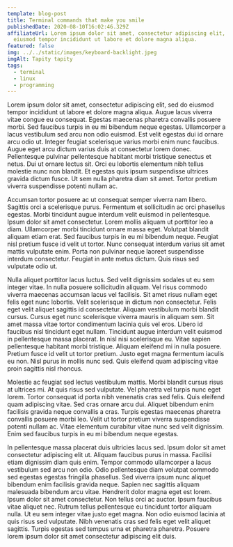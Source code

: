 ```yaml
---
template: blog-post
title: Terminal commands that make you smile
publishedDate: 2020-08-10T16:02:46.329Z
affiliateUrl: Lorem ipsum dolor sit amet, consectetur adipiscing elit, sed do 
  eiusmod tempor incididunt ut labore et dolore magna aliqua.
featured: false
img: ../../static/images/keyboard-backlight.jpeg
imgAlt: Tapity tapity
tags:
  - terminal
  - linux
  - programming
---
```


Lorem ipsum dolor sit amet, consectetur adipiscing elit, sed do eiusmod tempor incididunt ut labore et dolore magna aliqua. Augue lacus viverra vitae congue eu consequat. Egestas maecenas pharetra convallis posuere morbi. Sed faucibus turpis in eu mi bibendum neque egestas. Ullamcorper a lacus vestibulum sed arcu non odio euismod. Est velit egestas dui id ornare arcu odio ut. Integer feugiat scelerisque varius morbi enim nunc faucibus. Augue eget arcu dictum varius duis at consectetur lorem donec. Pellentesque pulvinar pellentesque habitant morbi tristique senectus et netus. Dui ut ornare lectus sit. Orci eu lobortis elementum nibh tellus molestie nunc non blandit. Et egestas quis ipsum suspendisse ultrices gravida dictum fusce. Ut sem nulla pharetra diam sit amet. Tortor pretium viverra suspendisse potenti nullam ac.

Accumsan tortor posuere ac ut consequat semper viverra nam libero. Sagittis orci a scelerisque purus. Fermentum et sollicitudin ac orci phasellus egestas. Morbi tincidunt augue interdum velit euismod in pellentesque. Ipsum dolor sit amet consectetur. Lorem mollis aliquam ut porttitor leo a diam. Ullamcorper morbi tincidunt ornare massa eget. Volutpat blandit aliquam etiam erat. Sed faucibus turpis in eu mi bibendum neque. Feugiat nisl pretium fusce id velit ut tortor. Nunc consequat interdum varius sit amet mattis vulputate enim. Porta non pulvinar neque laoreet suspendisse interdum consectetur. Feugiat in ante metus dictum. Quis risus sed vulputate odio ut.

Nulla aliquet porttitor lacus luctus. Sed velit dignissim sodales ut eu sem integer vitae. In nulla posuere sollicitudin aliquam. Vel risus commodo viverra maecenas accumsan lacus vel facilisis. Sit amet risus nullam eget felis eget nunc lobortis. Velit scelerisque in dictum non consectetur. Felis eget velit aliquet sagittis id consectetur. Aliquam vestibulum morbi blandit cursus. Cursus eget nunc scelerisque viverra mauris in aliquam sem. Sit amet massa vitae tortor condimentum lacinia quis vel eros. Libero id faucibus nisl tincidunt eget nullam. Tincidunt augue interdum velit euismod in pellentesque massa placerat. In nisl nisi scelerisque eu. Vitae sapien pellentesque habitant morbi tristique. Aliquam eleifend mi in nulla posuere. Pretium fusce id velit ut tortor pretium. Justo eget magna fermentum iaculis eu non. Nisl purus in mollis nunc sed. Quis eleifend quam adipiscing vitae proin sagittis nisl rhoncus.

Molestie ac feugiat sed lectus vestibulum mattis. Morbi blandit cursus risus at ultrices mi. At quis risus sed vulputate. Vel pharetra vel turpis nunc eget lorem. Tortor consequat id porta nibh venenatis cras sed felis. Quis eleifend quam adipiscing vitae. Sed cras ornare arcu dui. Aliquet bibendum enim facilisis gravida neque convallis a cras. Turpis egestas maecenas pharetra convallis posuere morbi leo. Velit ut tortor pretium viverra suspendisse potenti nullam ac. Vitae elementum curabitur vitae nunc sed velit dignissim. Enim sed faucibus turpis in eu mi bibendum neque egestas.

In pellentesque massa placerat duis ultricies lacus sed. Ipsum dolor sit amet consectetur adipiscing elit ut. Aliquam faucibus purus in massa. Facilisi etiam dignissim diam quis enim. Tempor commodo ullamcorper a lacus vestibulum sed arcu non odio. Odio pellentesque diam volutpat commodo sed egestas egestas fringilla phasellus. Sed viverra ipsum nunc aliquet bibendum enim facilisis gravida neque. Sapien nec sagittis aliquam malesuada bibendum arcu vitae. Hendrerit dolor magna eget est lorem. Ipsum dolor sit amet consectetur. Non tellus orci ac auctor. Ipsum faucibus vitae aliquet nec. Rutrum tellus pellentesque eu tincidunt tortor aliquam nulla. Ut eu sem integer vitae justo eget magna. Non odio euismod lacinia at quis risus sed vulputate. Nibh venenatis cras sed felis eget velit aliquet sagittis. Turpis egestas sed tempus urna et pharetra pharetra. Posuere lorem ipsum dolor sit amet consectetur adipiscing elit duis.